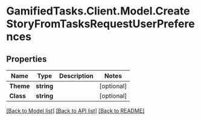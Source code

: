 # GamifiedTasks.Client.Model.CreateStoryFromTasksRequestUserPreferences

## Properties

Name | Type | Description | Notes
------------ | ------------- | ------------- | -------------
**Theme** | **string** |  | [optional] 
**Class** | **string** |  | [optional] 

[[Back to Model list]](../../README.md#documentation-for-models) [[Back to API list]](../../README.md#documentation-for-api-endpoints) [[Back to README]](../../README.md)

